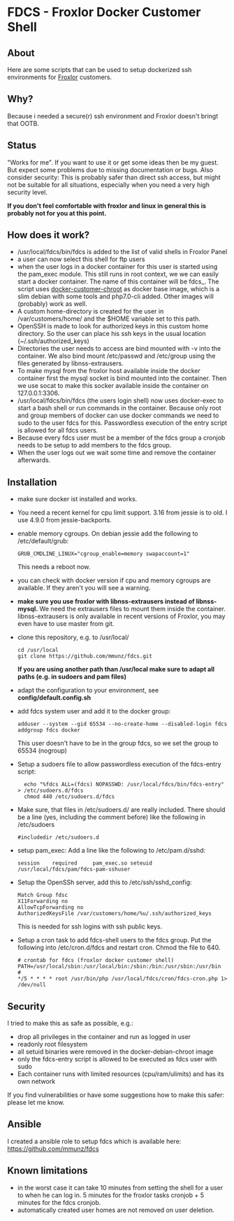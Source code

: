 # FDCS - Froxlor Docker Customer Shell

## About

Here are some scripts that can be used to setup dockerized ssh environments for
[Froxlor](https://www.froxlor.org) customers.

## Why?

Because i needed a secure(r) ssh environment and Froxlor doesn't bringt that OOTB.

## Status

"Works for me". If you want to use it or get some ideas then be my guest. But expect some problems due to missing
documentation or bugs. Also consider security: This is probably safer than direct ssh access, but might not be suitable
for all situations, especially when you need a very high security level.

**If you don't feel comfortable with froxlor and linux in general this is probably not for you at this point.**

## How does it work?

- /usr/local/fdcs/bin/fdcs is added to the list of valid shells in Froxlor Panel
- a user can now select this shell for ftp users
- when the user logs in a docker container for this user is started using the
  pam_exec module. This still runs in root context, we we can easily start a
  docker container. The name of this container will be fdcs_<username>.
  The script uses [docker-customer-chroot](https://github.com/mmunz/docker-customer-chroot)
  as docker base image, which is a slim debian with some tools and php7.0-cli added. Other images will (probably) work
  as well.
- A custom home-directory is created for the user in /var/customers/home/<username> and the $HOME variable set to this
  path.
- OpenSSH is made to look for authorized keys in this custom home directory. So the user can place his ssh keys in the
  usual location (~/.ssh/authorized_keys)
- Directories the user needs to access are bind mounted with -v into the container. We also bind mount /etc/passwd and
  /etc/group using the files generated by libnss-extrausers.
- To make mysql from the froxlor host available inside the docker container first the mysql socket is bind mounted
  into the container. Then we use socat to make this socker available inside the container on 127.0.0.1:3306.
- /usr/local/fdcs/bin/fdcs (the users login shell) now uses docker-exec to start
  a bash shell or run commands in the container. Because only root and group members
  of docker can use docker commands we need to sudo to the user fdcs for this.
  Passwordless execution of the entry script is allowed for all fdcs users.
- Because every fdcs user must be a member of the fdcs group a cronjob needs to
  be setup to add members to the fdcs group.
- When the user logs out we wait some time and remove the container afterwards.

## Installation

- make sure docker ist installed and works.
- You need a recent kernel for cpu limit support. 3.16 from jessie is to old. I use 4.9.0 from jessie-backports.
- enable memory cgroups. On debian jessie add the following to /etc/default/grub:

  ```
  GRUB_CMDLINE_LINUX="cgroup_enable=memory swapaccount=1"
  ```
  This needs a reboot now.
- you can check with docker version if cpu and memory cgroups are available. If they aren't you will see a warning. 
- **make sure you use froxlor with libnss-extrausers instead of libnss-mysql.**
  We need the extrausers files to mount them inside the container.
  libnss-extrausers is only available in recent versions of Froxlor, you may even have to use master from git.
- clone this repository, e.g. to /usr/local/

  ```
  cd /usr/local
  git clone https://github.com/mmunz/fdcs.git
  ```
  
  **If you are using another path than /usr/local make sure to adapt all paths (e.g. in sudoers and pam files)**
- adapt the configuration to your environment, see **config/default.config.sh**
- add fdcs system user and add it to the docker group:

  ```
  adduser --system --gid 65534 --no-create-home --disabled-login fdcs
  addgroup fdcs docker
  ```
  This user doesn't have to be in the group fdcs, so we set the group to 65534 (nogroup)
- Setup a sudoers file to allow passwordless execution of the fdcs-entry script:

  ```
    echo "%fdcs ALL=(fdcs) NOPASSWD: /usr/local/fdcs/bin/fdcs-entry" > /etc/sudoers.d/fdcs
    chmod 440 /etc/sudoers.d/fdcs
  ```
- Make sure, that files in /etc/sudoers.d/ are really included. There should be a line (yes, including the comment
  before) like the following in /etc/sudoers
  
  ```
  #includedir /etc/sudoers.d
  ```
- setup pam_exec: Add a line like the following to /etc/pam.d/sshd:

  ```
  session    required     pam_exec.so seteuid /usr/local/fdcs/pam/fdcs-pam-sshuser
  ```
- Setup the OpenSSh server, add this to /etc/ssh/sshd_config:

  ```
  Match Group fdsc
  X11Forwarding no
  AllowTcpForwarding no
  AuthorizedKeysFile /var/customers/home/%u/.ssh/authorized_keys
  ```
  This is needed for ssh logins with ssh public keys. 
- Setup a cron task to add fdcs-shell users to the fdcs group. Put the following into /etc/cron.d/fdcs and restart cron.
  Chmod the file to 640. 
  ``` 
  # crontab for fdcs (froxlor docker customer shell)
  PATH=/usr/local/sbin:/usr/local/bin:/sbin:/bin:/usr/sbin:/usr/bin
  #
  */5 * * * * root /usr/bin/php /usr/local/fdcs/cron/fdcs-cron.php 1> /dev/null
  ```

## Security

I tried to make this as safe as possible, e.g.:

- drop all privileges in the container and run as logged in user
- readonly root filesystem
- all setuid binaries were removed in the docker-debian-chroot image
- only the fdcs-entry script is allowed to be executed as fdcs user with sudo
- Each container runs with limited resources (cpu/ram/ulimits) and has its own network

If you find vulnerabilities or have some suggestions how to make this safer: please let me know.

## Ansible

I created a ansible role to setup fdcs which is available here: https://github.com/mmunz/fdcs

## Known limitations

- in the worst case it can take 10 minutes from setting the shell for a user to when he can log in. 5 minutes for the
  froxlor tasks cronjob + 5 minutes for the fdcs cronjob.
- automatically created user homes are not removed on user deletion.

